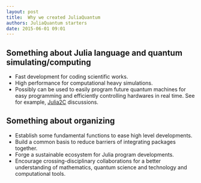 ```yaml
---
layout: post
title:  Why we created JuliaQuantum
authors: JuliaQuantum starters
date: 2015-06-01 09:01
---
```


## Something about Julia language and quantum simulating/computing
* Fast development for coding scientific works.
* High performance for computational heavy simulations.
* Possibly can be used to easily program future quantum machines for easy programming and efficiently controlling hardwares in real time.
See for example, [Julia2C](https://groups.google.com/forum/?fromgroups=#!topic/julia-dev/iBsehcB62kM) discussions.

## Something about organizing
* Establish some fundamental functions to ease high level developments.
* Build a common basis to reduce barriers of integrating packages together.
* Forge a sustainable ecosystem for Julia program developments.
* Encourage crossing-disciplinary collaborations for
a better understanding of mathematics, quantum science and technology and computational tools. 
